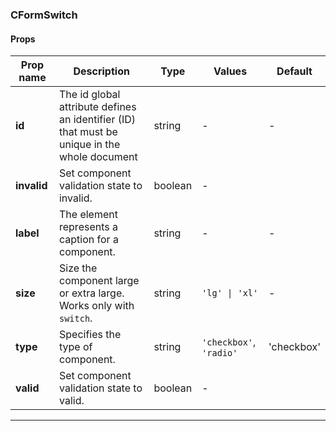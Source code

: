 ### CFormSwitch

#### Props

| Prop name   | Description                                                                                  | Type    | Values                  | Default    |
| ----------- | -------------------------------------------------------------------------------------------- | ------- | ----------------------- | ---------- |
| **id**      | The id global attribute defines an identifier (ID) that must be unique in the whole document | string  | -                       | -          |
| **invalid** | Set component validation state to invalid.                                                   | boolean | -                       |            |
| **label**   | The element represents a caption for a component.                                            | string  | -                       | -          |
| **size**    | Size the component large or extra large. Works only with `switch`.                           | string  | `'lg' \| 'xl'`          | -          |
| **type**    | Specifies the type of component.                                                             | string  | `'checkbox'`, `'radio'` | 'checkbox' |
| **valid**   | Set component validation state to valid.                                                     | boolean | -                       |            |

---
